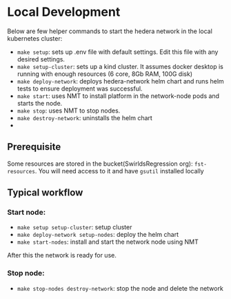 # Local Development
Below are few helper commands to start the hedera network in the local kubernetes cluster:

- `make setup`: sets up .env file with default settings. Edit this file with any desired settings.
- `make setup-cluster`: sets up a kind cluster. It assumes docker desktop is running with enough resources (6 core, 8Gb RAM, 100G disk)
- `make deploy-network`: deploys hedera-network helm chart and runs helm tests to ensure deployment was successful.
- `make start`: uses NMT to install platform in the network-node pods and starts the node.
- `make stop`: uses NMT to stop nodes.
- `make destroy-network`: uninstalls the helm chart
- 
## Prerequisite
Some resources are stored in the bucket(SwirldsRegression org): `fst-resources`. 
You will need access to it and have `gsutil` installed locally

## Typical workflow

### Start node:
  - `make setup setup-cluster`: setup cluster
  - `make deploy-network setup-nodes`: deploy the helm chart
  - `make start-nodes`: install and start the network node using NMT

After this the network is ready for use.

### Stop node:
- `make stop-nodes destroy-network`: stop the node and delete the network

